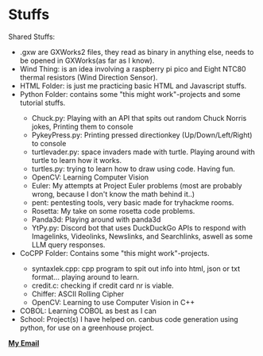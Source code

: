 # Stuffs
Shared Stuffs:
<ul>
      <li>.gxw are GXWorks2 files, they read as binary in anything else, needs to be opened in GXWorks(as far as I know).</li>
      <li>Wind Thing: is an idea involving a raspberry pi pico and Eight NTC80 thermal resistors (Wind Direction Sensor).</li>
      <li>HTML Folder: is just me practicing basic HTML and Javascript stuffs.</li>
      <li>Python Folder: contains some "this might work"-projects and some tutorial stuffs.</li>
      <ul>
            <li>Chuck.py: Playing with an API that spits out random Chuck Norris jokes, Printing them to console</li>
            <li>PykeyPress.py: Printing pressed directionkey (Up/Down/Left/Right) to console</li>
            <li>turtlevader.py: space invaders made with turtle. Playing around with turtle to learn how it works.</li>
            <li>turtles.py: trying to learn how to draw using code. Having fun.</li>
            <li>OpenCV: Learning Computer Vision</li>
	      <li>Euler: My attempts at Project Euler problems (most are probably wrong, because I don't know the math behind it..)</li>
	      <li>pent: pentesting tools, very basic made for tryhackme rooms.</li>
	      <li>Rosetta: My take on some rosetta code problems.</li>
            <li>Panda3d: Playing around with panda3d</li>
            <li>YtPy.py: Discord bot that uses DuckDuckGo APIs to respond with Imagelinks, Videolinks, Newslinks, and Searchlinks, aswell as some LLM query responses.</li>
      </ul>
      <li>CoCPP Folder: Contains some "this might work"-projects. </li>
      <ul>
            <li>syntaxlek.cpp: cpp program to spit out info into html, json or txt format... playing around to learn.</li>
            <li>credit.c: checking if credit card nr is viable.</li>
            <li>Chiffer: ASCII Rolling Cipher</li>
            <li>OpenCV: Learning to use Computer Vision in C++</li>
      </ul>
      <li>COBOL: Learning COBOL as best as I can</li>
      <li>School: Project(s) I have helped on. canbus code generation using python, for use on a greenhouse project.</li>
</ul>

<a href="mailto:mattiasvholmgren@gmail.com?subject=Stuffs"><strong>My Email</strong></a>
